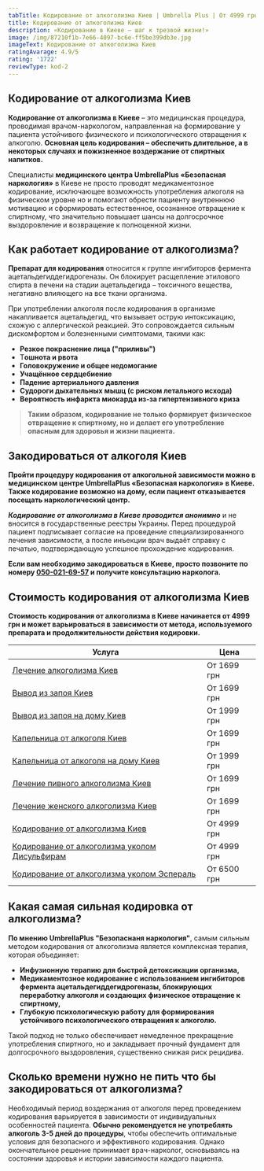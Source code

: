 ```yaml
---
tabTitle: Кодирование от алкоголизма Киев | Umbrella Plus | От 4999 грн
title: Кодирование от алкоголизма Киев
description: «Кодирование в Киеве – шаг к трезвой жизни!»
image: /img/87210f1b-7e66-4097-bc6e-ff5be399db3e.jpg
imageText: Кодирование от алкоголизма Киев
ratingAvarage: 4.9/5
rating: '1722'
reviewType: kod-2
---
```


## Кодирование от алкоголизма Киев

**Кодирование от алкоголизма в Киеве** – это медицинская процедура, проводимая врачом-наркологом, направленная на формирование у пациента устойчивого физического и психологического отвращения к алкоголю. **Основная цель кодирования – обеспечить длительное, а в некоторых случаях и пожизненное воздержание от спиртных напитков.**

Специалисты **медицинского центра UmbrellaPlus «Безопасная наркология»** в Киеве не просто проводят медикаментозное кодирование, исключающее возможность употребления алкоголя на физическом уровне но и помогают обрести пациенту внутреннюю мотивацию и сформировать естественное, осознанное отвращение к спиртному, что значительно повышает шансы на долгосрочное выздоровление и возвращение к полноценной жизни.

## Как работает кодирование от алкоголизма?

**Препарат для кодирования** относится к группе ингибиторов фермента ацетальдегиддегидрогеназы. Он блокирует расщепление этилового спирта в печени на стадии ацетальдегида – токсичного вещества, негативно влияющего на все ткани организма.

При употреблении алкоголя после кодирования в организме накапливается ацетальдегид, что вызывает острую интоксикацию, схожую с аллергической реакцией. Это сопровождается сильным дискомфортом и болезненными симптомами, такими как:

* **Резкое покраснение лица ("приливы")**
* Т**ошнота и рвота**
* **Головокружение и общее недомогание**
* **Учащённое сердцебиение**
* **Падение артериального давления**
* **Судороги дыхательных мышц (с риском летального исхода)**
* **Вероятность инфаркта миокарда из-за гипертензивного криза**

> **Таким образом, кодирование не только формирует физическое отвращение к спиртному, но и делает его употребление опасным для здоровья и жизни пациента.**

## Закодироваться от алкоголя Киев

**Пройти процедуру кодирования от алкогольной зависимости можно в медицинском центре UmbrellaPlus «Безопасная наркология» в Киеве. Также кодирование возможно на дому, если пациент отказывается посещать наркологический центр.**

***Кодирование от алкоголизма в Киеве проводится анонимно*** и не вносится в государственные реестры Украины. Перед процедурой пациент подписывает согласие на проведение специализированного лечения зависимости, а после инъекции врач выдаёт справку с печатью, подтверждающую успешное прохождение кодирования.

**Если вам необходимо закодироваться в Киеве, просто позвоните по номеру [050-021-69-57](tel:0500216957) и получите консультацию нарколога.**

## Стоимость кодирования от алкоголизма Киев

**Стоимость кодирования от алкоголизма в Киеве начинается от 4999 грн и может варьироваться в зависимости от метода, используемого препарата и продолжительности действия кодировки.**

| Услуга                                                                                  | Цена        |
| --------------------------------------------------------------------------------------- | ----------- |
| [Лечение алкоголизма Киев](lechenie-alkogolizma-kiev)                                   | От 1699 грн |
| [Вывод из запоя Киев](Vivod-iz-zapoia-kiev)                                             | От 1699 грн |
| [Вывод из запоя на дому Киев](Vivod-iz-zapoia-na-domy-kiev)                             | От 1999 грн |
| [Капельница от алкоголя Киев](Kapelnica_ot_alkogola_kiev)                               | От 1699 грн |
| [Капельница от алкоголя на дому Киев](Kapelnica_ot_alkogola_na_domy_kiev)               | От 1999 грн |
| [Лечение пивного алкоголизма Киев](lechenie-pivnogi-alkogolizma-kiev)                   | От 1699 грн |
| [Лечение женского алкоголизма Киев](lechenie-jenskogo-alkogolizma-kiev)                 | От 1699 грн |
| [Кодирование от алкоголизма Киев](kodirovka-ot-alkogolia-kiev)                          | От 4999 грн |
| [Кодирование от алкоголизма уколом Дисульфирам](kodirovka-ot-alkogolia-disulfiram-kiev) | От 4999 грн |
| [Кодирование от алкоголизма уколом Эспераль](kodirovka-ot-alkogolizma-espiarl-kiev)     | От 6500 грн |

## Какая самая сильная кодировка от алкоголизма?

**По мнению UmbrellaPlus "Безопаснаня наркология"**, самым сильным методом кодирования от алкоголизма является комплексная терапия, которая объединяет:

* **Инфузионную терапию для быстрой детоксикации организма,**
* **Медикаментозное кодирование с использованием ингибиторов фермента ацетальдегиддегидрогеназы, блокирующих переработку алкоголя и создающих физическое отвращение к спиртному,**
* **Глубокую психологическую работу для формирования устойчивого психологического отвращения к алкоголю.**

Такой подход не только обеспечивает немедленное прекращение употребления спиртного, но и закладывает прочный фундамент для долгосрочного выздоровления, существенно снижая риск рецидива.

## Сколько времени нужно не пить что бы закодироваться от алкоголизма?

Необходимый период воздержания от алкоголя перед проведением кодирования варьируется в зависимости от индивидуальных особенностей пациента. **Обычно рекомендуется не употреблять алкоголь 3-5 дней до процедуры**, чтобы обеспечить оптимальные условия для безопасного и эффективного кодирования. Однако окончательное решение принимает врач-нарколог, основываясь на состоянии здоровья и истории зависимости каждого пациента.
